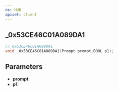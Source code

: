 ```yaml
---
ns: HUD
apiset: client
---
```

## _0x53CE46C01A089DA1

```c
// 0x53CE46C01A089DA1
void _0x53CE46C01A089DA1(Prompt prompt,BOOL p1);
```


## Parameters
* **prompt**:
* **p1**:



